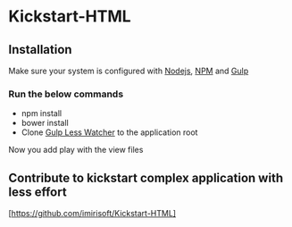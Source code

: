 # Kickstart-HTML

## Installation

Make sure your system is configured with [Nodejs], [NPM] and [Gulp]

### Run the below commands

* npm install
* bower install
* Clone [Gulp Less Watcher] to the application root

Now you add play with the view files

## Contribute to kickstart complex application with less effort
[https://github.com/imirisoft/Kickstart-HTML]

[Nodejs]: <https://nodejs.org>
[NPM]: <https://www.npmjs.com/>
[Gulp]: <http://gulpjs.com/>
[Gulp Less Watcher]: <https://github.com/imirisoft/Gulp-Less-Watcher>
[https://github.com/imirisoft/Kickstart-HTML]: <https://github.com/imirisoft/Kickstart-HTML>